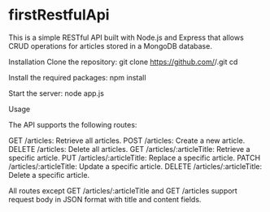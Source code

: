 # firstRestfulApi

This is a simple RESTful API built with Node.js and Express that allows CRUD operations for articles stored in a MongoDB database.

Installation
Clone the repository: git clone https://github.com/<USERNAME>/<REPO>.git
cd <REPO>

Install the required packages: npm install

Start the server: node app.js

Usage

The API supports the following routes:

GET /articles: Retrieve all articles.
POST /articles: Create a new article.
DELETE /articles: Delete all articles.
GET /articles/:articleTitle: Retrieve a specific article.
PUT /articles/:articleTitle: Replace a specific article.
PATCH /articles/:articleTitle: Update a specific article.
DELETE /articles/:articleTitle: Delete a specific article.

All routes except GET /articles/:articleTitle and GET /articles support request body in JSON format with title and content fields.
